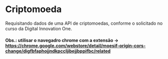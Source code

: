 # Criptomoeda
Requisitando dados de uma API de criptomoedas, conforme o solicitado no curso da Digital Innovation One.

#### Obs.: utilisar o navegadro chrome com a extensão -> https://chrome.google.com/webstore/detail/moesif-origin-cors-change/digfbfaphojjndkpccljibejjbppifbc/related
